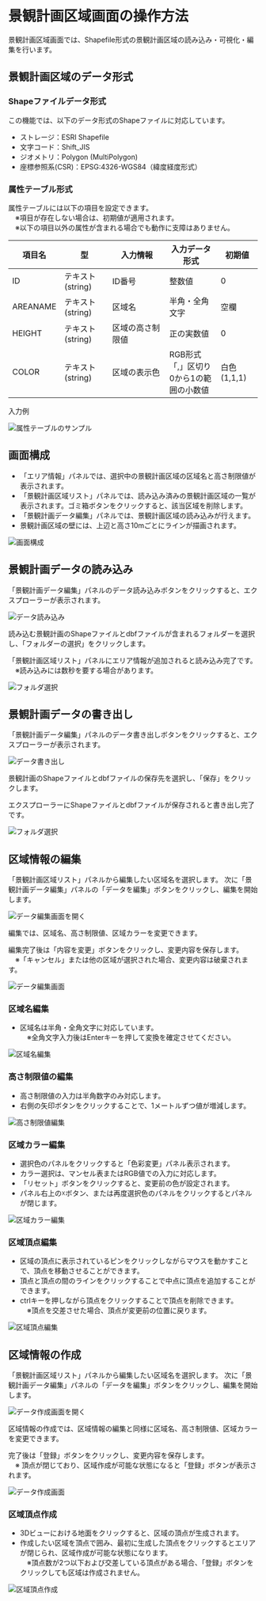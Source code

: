 # 景観計画区域画面の操作方法
景観計画区域画面では、Shapefile形式の景観計画区域の読み込み・可視化・編集を行います。

## 景観計画区域のデータ形式
### Shapeファイルデータ形式
この機能では、以下のデータ形式のShapeファイルに対応しています。
- ストレージ：ESRI Shapefile
- 文字コード：Shift_JIS
- ジオメトリ：Polygon (MultiPolygon)
- 座標参照系(CSR)：EPSG:4326-WGS84（緯度経度形式）

### 属性テーブル形式
属性テーブルには以下の項目を設定できます。
<br>　※項目が存在しない場合は、初期値が適用されます。
<br>　※以下の項目以外の属性が含まれる場合でも動作に支障はありません。

| 項目名   | 型                | 入力情報　　　　  |入力データ形式                                   | 初期値       |
|----------|-------------------|-----------------|-----------------------------------------------|--------------|
| ID       | テキスト(string)   | ID番号          |整数値                                          | 0            |
| AREANAME | テキスト(string)   | 区域名          |半角・全角文字                                   | 空欄         |
| HEIGHT   | テキスト(string)   | 区域の高さ制限値 |正の実数値                                     | 0            |
| COLOR    | テキスト(string)   | 区域の表示色     |RGB形式<br>「,」区切り<br>0から1の範囲の小数値       | 白色 (1,1,1) |

入力例

![属性テーブルのサンプル](../resources/LandscapePlanningAreaImages/DBFSample.png)

## 画面構成
- 「エリア情報」パネルでは、選択中の景観計画区域の区域名と高さ制限値が表示されます。
- 「景観計画区域リスト」パネルでは、読み込み済みの景観計画区域の一覧が表示されます。ゴミ箱ボタンをクリックすると、該当区域を削除します。
- 「景観計画データ編集」パネルでは、景観計画区域の読み込みが行えます。
- 景観計画区域の壁には、上辺と高さ10mごとにラインが描画されます。

![画面構成](../resources/LandscapePlanningAreaImages/PlanAreaMain.png)
  
## 景観計画データの読み込み
「景観計画データ編集」パネルのデータ読み込みボタンをクリックすると、エクスプローラーが表示されます。

![データ読み込み](../resources/LandscapePlanningAreaImages/LoadLandscapePlanButton.png)

読み込む景観計画のShapeファイルとdbfファイルが含まれるフォルダーを選択し、「フォルダーの選択」をクリックします。
 
「景観計画区域リスト」パネルにエリア情報が追加されると読み込み完了です。
<br>　※読み込みには数秒を要する場合があります。
 
![フォルダ選択](../resources/LandscapePlanningAreaImages/BrowseShpFolder.png)

## 景観計画データの書き出し
「景観計画データ編集」パネルのデータ書き出しボタンをクリックすると、エクスプローラーが表示されます。

![データ書き出し](../resources/LandscapePlanningAreaImages/SaveLandscapePlanButton.png)

景観計画のShapeファイルとdbfファイルの保存先を選択し、「保存」をクリックします。
 
エクスプローラーにShapeファイルとdbfファイルが保存されると書き出し完了です。
 
![フォルダ選択](../resources/LandscapePlanningAreaImages/SaveDialog.png)

## 区域情報の編集
「景観計画区域リスト」パネルから編集したい区域名を選択します。
次に「景観計画データ編集」パネルの「データを編集」ボタンをクリックし、編集を開始します。

![データ編集画面を開く](../resources/LandscapePlanningAreaImages/StartAreaDataEdit.png)

編集では、区域名、高さ制限値、区域カラーを変更できます。

編集完了後は「内容を変更」ボタンをクリックし、変更内容を保存します。
<br>　※「キャンセル」または他の区域が選択された場合、変更内容は破棄されます。

![データ編集画面](../resources/LandscapePlanningAreaImages/EditAreaPanel.png)

### 区域名編集
- 区域名は半角・全角文字に対応しています。
<br>　※全角文字入力後はEnterキーを押して変換を確定させてください。


![区域名編集](../resources/LandscapePlanningAreaImages/EditAreaName.png)

### 高さ制限値の編集
- 高さ制限値の入力は半角数字のみ対応します。
- 右側の矢印ボタンをクリックすることで、1メートルずつ値が増減します。

![高さ制限値編集](../resources/LandscapePlanningAreaImages/EditAreaHeight.png)

### 区域カラー編集
- 選択色のパネルをクリックすると「色彩変更」パネル表示されます。
- カラー選択は、マンセル表またはRGB値での入力に対応します。
- 「リセット」ボタンをクリックすると、変更前の色が設定されます。
- パネル右上の☓ボタン、または再度選択色のパネルをクリックするとパネルが閉じます。

![区域カラー編集](../resources/LandscapePlanningAreaImages/EditAreaColor.png)

### 区域頂点編集
- 区域の頂点に表示されているピンをクリックしながらマウスを動かすことで、頂点を移動させることができます。
- 頂点と頂点の間のラインをクリックすることで中点に頂点を追加することができます。
- ctrlキーを押しながら頂点をクリックすることで頂点を削除できます。
<br>　※頂点を交差させた場合、頂点が変更前の位置に戻ります。

![区域頂点編集](../resources/LandscapePlanningAreaImages/EditPoint.png)

## 区域情報の作成
「景観計画区域リスト」パネルから編集したい区域名を選択します。
次に「景観計画データ編集」パネルの「データを編集」ボタンをクリックし、編集を開始します。

![データ作成画面を開く](../resources/LandscapePlanningAreaImages/RegisterAreaButton.png)

区域情報の作成では、区域情報の編集と同様に区域名、高さ制限値、区域カラーを変更できます。

完了後は「登録」ボタンをクリックし、変更内容を保存します。
<br>　※ 頂点が閉じており、区域作成が可能な状態になると「登録」ボタンが表示されます。

![データ作成画面](../resources/LandscapePlanningAreaImages/RegisterAreaPanel.png)

### 区域頂点作成
- 3Dビューにおける地面をクリックすると、区域の頂点が生成されます。
- 作成したい区域を頂点で囲み、最初に生成した頂点をクリックするとエリアが閉じられ、区域作成が可能な状態になります。
<br>　※頂点数が2つ以下および交差している頂点がある場合、「登録」ボタンをクリックしても区域は作成されません。

![区域頂点作成](../resources/LandscapePlanningAreaImages/RegisterPoint.png)


